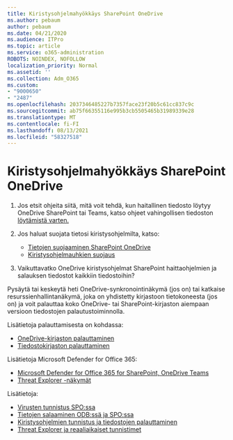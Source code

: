 ```yaml
---
title: Kiristysohjelmahyökkäys SharePoint OneDrive
ms.author: pebaum
author: pebaum
ms.date: 04/21/2020
ms.audience: ITPro
ms.topic: article
ms.service: o365-administration
ROBOTS: NOINDEX, NOFOLLOW
localization_priority: Normal
ms.assetid: ''
ms.collection: Adm_O365
ms.custom:
- "9000650"
- "2487"
ms.openlocfilehash: 2037346485227b7357face23f20b5c61cc837c9c
ms.sourcegitcommit: ab75f66355116e995b3cb5505465b31989339e28
ms.translationtype: MT
ms.contentlocale: fi-FI
ms.lasthandoff: 08/13/2021
ms.locfileid: "58327518"
---
```

# <a name="ransomware-attack-in-sharepoint-or-onedrive"></a>Kiristysohjelmahyökkäys SharePoint OneDrive

1.  Jos etsit ohjeita siitä, mitä voit tehdä, kun haitallinen tiedosto löytyy OneDrive SharePoint tai Teams, katso ohjeet vahingollisen tiedoston [löytämistä varten.](https://support.office.com/en-ie/article/what-to-do-when-a-malicious-file-is-found-in-sharepoint-online-onedrive-or-microsoft-teams-01e902ad-a903-4e0f-b093-1e1ac0c37ad2)
2. Jos haluat suojata tietosi kiristysohjelmilta, katso:
    - [Tietojen suojaaminen SharePoint OneDrive](https://docs.microsoft.com/sharepoint/safeguarding-your-data) 
    - [Kiristysohjelmauhkien suojaus](https://docs.microsoft.com/windows/security/threat-protection/intelligence/ransomware-malware)    

3.  Vaikuttavatko OneDrive kiristysohjelmat SharePoint haittaohjelmien ja salauksen tiedostot kaikkiin tiedostoihin? 

Pysäytä tai keskeytä heti OneDrive-synkronointinäkymä (jos on) tai katkaise resurssienhallintanäkymä, joka on yhdistetty kirjastoon tietokoneesta (jos on) ja voit palauttaa koko OneDrive- tai SharePoint-kirjaston aiempaan versioon tiedostojen palautustoiminnolla. 

Lisätietoja palauttamisesta on kohdassa:

- [OneDrive-kirjaston palauttaminen](https://support.office.com/article/restore-your-onedrive-fa231298-759d-41cf-bcd0-25ac53eb8a150)
- [Tiedostokirjaston palauttaminen](https://support.office.com/article/restore-a-document-library-317791c3-8bd0-4dfd-8254-3ca90883d39a)

Lisätietoja Microsoft Defender for Office 365:
- [Microsoft Defender for Office 365 for SharePoint, OneDrive Teams](https://docs.microsoft.com/microsoft-365/security/office-365-security/atp-for-spo-odb-and-teams)
- [Threat Explorer -näkymät](https://docs.microsoft.com/microsoft-365/security/office-365-security/threat-explorer-views)

Lisätietoja:

- [Virusten tunnistus SPO:ssa](https://docs.microsoft.com/microsoft-365/security/office-365-security/virus-detection-in-spo)</br>
- [Tietojen salaaminen ODB:ssä ja SPO:ssa](https://docs.microsoft.com/microsoft-365/compliance/data-encryption-in-odb-and-spo)</br>
- [Kiristysohjelmien tunnistus ja tiedostojen palauttaminen](https://support.office.com/article/Ransomware-detection-and-recovering-your-files-0d90ec50-6bfd-40f4-acc7-b8c12c73637f)</br>
- [Threat Explorer ja reaaliaikaiset tunnistimet](https://docs.microsoft.com/microsoft-365/security/office-365-security/threat-explorer-views)